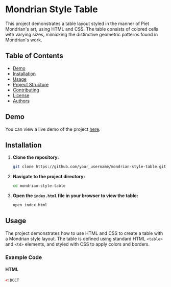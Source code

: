 # Mondrian Style Table

This project demonstrates a table layout styled in the manner of Piet Mondrian's art, using HTML and CSS. The table consists of colored cells with varying sizes, mimicking the distinctive geometric patterns found in Mondrian's work.

## Table of Contents

- [Demo](#demo)
- [Installation](#installation)
- [Usage](#usage)
- [Project Structure](#project-structure)
- [Contributing](#contributing)
- [License](#license)
- [Authors](#authors)

## Demo

You can view a live demo of the project [here](https://your-live-demo-link).

## Installation

1. **Clone the repository:**
    ```bash
    git clone https://github.com/your_username/mondrian-style-table.git
    ```

2. **Navigate to the project directory:**
    ```bash
    cd mondrian-style-table
    ```

3. **Open the `index.html` file in your browser to view the table:**
    ```bash
    open index.html
    ```

## Usage

The project demonstrates how to use HTML and CSS to create a table with a Mondrian style layout. The table is defined using standard HTML `<table>` and `<td>` elements, and styled with CSS to apply colors and borders.

### Example Code

#### HTML
```html
<!DOCT
